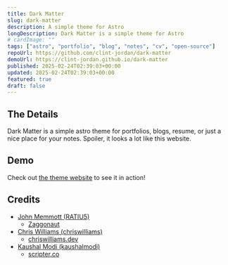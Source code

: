 ```yaml
---
title: Dark Matter
slug: dark-matter
description: A simple theme for Astro
longDescription: Dark Matter is a simple theme for Astro
# cardImage: ""
tags: ["astro", "portfolio", "blog", "notes", "cv", "open-source"]
repoUrl: https://github.com/clint-jordan/dark-matter
demoUrl: https://clint-jordan.github.io/dark-matter
published: 2025-02-24T02:39:03+00:00
updated: 2025-02-24T02:39:03+00:00
featured: true
draft: false
---
```


## The Details
Dark Matter is a simple astro theme for portfolios, blogs, resume, or just a
nice place for your notes. Spoiler, it looks a lot like this website.


## Demo

Check out [the theme website](https://clint-jordan.github.io/dark-matter) to
see it in action!


## Credits

- [John Memmott (RATIU5)](https://github.com/RATIU5)
  - [Zaggonaut](https://github.com/RATIU5/zaggonaut)
- [Chris Williams (chriswilliams)](https://github.com/chrismwilliams)
  - [chriswilliams.dev](https://chriswilliams.dev)
- [Kaushal Modi (kaushalmodi)](https://github.com/kaushalmodi)
  - [scripter.co](https://scripter.co)
